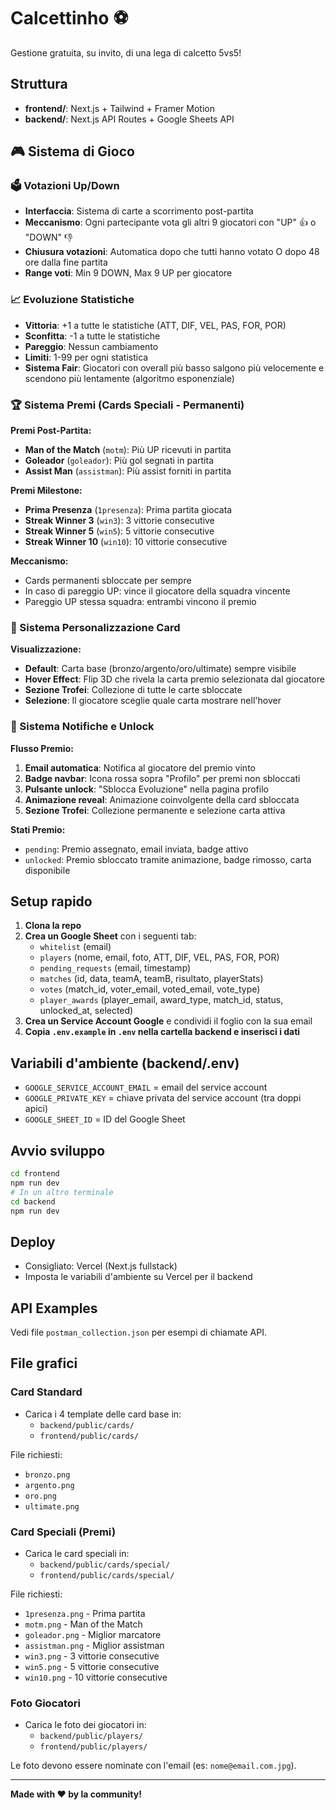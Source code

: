 # Calcettinho ⚽️

Gestione gratuita, su invito, di una lega di calcetto 5vs5!

## Struttura
- **frontend/**: Next.js + Tailwind + Framer Motion
- **backend/**: Next.js API Routes + Google Sheets API

## 🎮 Sistema di Gioco

### 🗳️ Votazioni Up/Down
- **Interfaccia**: Sistema di carte a scorrimento post-partita
- **Meccanismo**: Ogni partecipante vota gli altri 9 giocatori con "UP" 👍 o "DOWN" 👎
- **Chiusura votazioni**: Automatica dopo che tutti hanno votato O dopo 48 ore dalla fine partita
- **Range voti**: Min 9 DOWN, Max 9 UP per giocatore

### 📈 Evoluzione Statistiche
- **Vittoria**: +1 a tutte le statistiche (ATT, DIF, VEL, PAS, FOR, POR)
- **Sconfitta**: -1 a tutte le statistiche
- **Pareggio**: Nessun cambiamento
- **Limiti**: 1-99 per ogni statistica
- **Sistema Fair**: Giocatori con overall più basso salgono più velocemente e scendono più lentamente (algoritmo esponenziale)

### 🏆 Sistema Premi (Cards Speciali - Permanenti)
**Premi Post-Partita:**
- **Man of the Match** (`motm`): Più UP ricevuti in partita
- **Goleador** (`goleador`): Più gol segnati in partita
- **Assist Man** (`assistman`): Più assist forniti in partita

**Premi Milestone:**
- **Prima Presenza** (`1presenza`): Prima partita giocata
- **Streak Winner 3** (`win3`): 3 vittorie consecutive
- **Streak Winner 5** (`win5`): 5 vittorie consecutive  
- **Streak Winner 10** (`win10`): 10 vittorie consecutive

**Meccanismo:**
- Cards permanenti sbloccate per sempre
- In caso di pareggio UP: vince il giocatore della squadra vincente
- Pareggio UP stessa squadra: entrambi vincono il premio

### 🎨 Sistema Personalizzazione Card
**Visualizzazione:**
- **Default**: Carta base (bronzo/argento/oro/ultimate) sempre visibile
- **Hover Effect**: Flip 3D che rivela la carta premio selezionata dal giocatore
- **Sezione Trofei**: Collezione di tutte le carte sbloccate
- **Selezione**: Il giocatore sceglie quale carta mostrare nell'hover

### 🔔 Sistema Notifiche e Unlock
**Flusso Premio:**
1. **Email automatica**: Notifica al giocatore del premio vinto
2. **Badge navbar**: Icona rossa sopra "Profilo" per premi non sbloccati
3. **Pulsante unlock**: "Sblocca Evoluzione" nella pagina profilo
4. **Animazione reveal**: Animazione coinvolgente della card sbloccata
5. **Sezione Trofei**: Collezione permanente e selezione carta attiva

**Stati Premio:**
- `pending`: Premio assegnato, email inviata, badge attivo
- `unlocked`: Premio sbloccato tramite animazione, badge rimosso, carta disponibile

## Setup rapido

1. **Clona la repo**
2. **Crea un Google Sheet** con i seguenti tab:
   - `whitelist` (email)
   - `players` (nome, email, foto, ATT, DIF, VEL, PAS, FOR, POR)
   - `pending_requests` (email, timestamp)
   - `matches` (id, data, teamA, teamB, risultato, playerStats)
   - `votes` (match_id, voter_email, voted_email, vote_type)
   - `player_awards` (player_email, award_type, match_id, status, unlocked_at, selected)
3. **Crea un Service Account Google** e condividi il foglio con la sua email
4. **Copia `.env.example` in `.env` nella cartella backend e inserisci i dati**

## Variabili d'ambiente (backend/.env)
- `GOOGLE_SERVICE_ACCOUNT_EMAIL` = email del service account
- `GOOGLE_PRIVATE_KEY` = chiave privata del service account (tra doppi apici)
- `GOOGLE_SHEET_ID` = ID del Google Sheet

## Avvio sviluppo

```sh
cd frontend
npm run dev
# In un altro terminale
cd backend
npm run dev
```

## Deploy
- Consigliato: Vercel (Next.js fullstack)
- Imposta le variabili d'ambiente su Vercel per il backend

## API Examples
Vedi file `postman_collection.json` per esempi di chiamate API.

## File grafici

### Card Standard
- Carica i 4 template delle card base in:
  - `backend/public/cards/`
  - `frontend/public/cards/`

File richiesti:
- `bronzo.png`
- `argento.png`
- `oro.png`
- `ultimate.png`

### Card Speciali (Premi)
- Carica le card speciali in:
  - `backend/public/cards/special/`
  - `frontend/public/cards/special/`

File richiesti:
- `1presenza.png` - Prima partita
- `motm.png` - Man of the Match
- `goleador.png` - Miglior marcatore
- `assistman.png` - Miglior assistman
- `win3.png` - 3 vittorie consecutive
- `win5.png` - 5 vittorie consecutive
- `win10.png` - 10 vittorie consecutive

### Foto Giocatori
- Carica le foto dei giocatori in:
  - `backend/public/players/`
  - `frontend/public/players/`

Le foto devono essere nominate con l'email (es: `nome@email.com.jpg`).

---

**Made with ❤️ by la community!** 